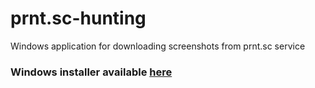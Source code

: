 # prnt.sc-hunting
Windows application for downloading screenshots from prnt.sc service

### Windows installer available [here](https://github.com/esec-exploits/prnt.sc-hunting/releases/tag/v1.2)